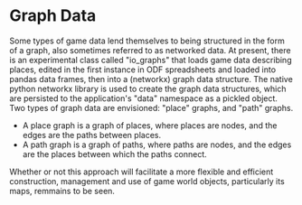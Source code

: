 # Graph Data

Some types of game data lend themselves to being structured in the form of a graph, also sometimes referred to as networked data. At present, there is an experimental class called "io\_graphs" that loads game data describing places, edited in the first instance in ODF spreadsheets and loaded into pandas data frames, then into a (networkx) graph data structure.
 The native python networkx library is used to create the graph data structures, which are persisted to the application's "data" namespace as a pickled object.
 Two types of graph data are envisioned: "place" graphs, and "path" graphs.
 * A place graph is a graph of places, where places are nodes, and the edges are the paths between places.
 * A path graph is a graph of paths, where paths are nodes, and the edges are the places between which the paths connect.


Whether or not this approach will facilitate a more flexible and efficient construction, management and use of game world objects, particularly its maps, remmains to be seen.




